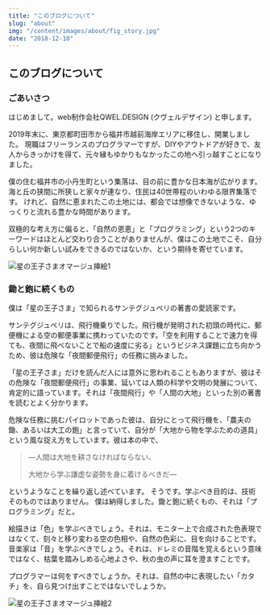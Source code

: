 ```yaml
---
title: "このブログについて"
slug: "about"
img: "/content/images/about/fig_story.jpg"
date: "2018-12-10"
---
```


## このブログについて

### ごあいさつ

はじめまして。web制作会社QWEL.DESIGN (クヴェルデザイン) と申します。

2019年末に、東京都町田市から福井市越前海岸エリアに移住し、開業しました。
現職はフリーランスのプログラマーですが、DIYやアウトドアが好きで、友人からきっかけを得て、元々縁もゆかりもなかったこの地へ引っ越すことになりました。

僕の住む福井市の小丹生町という集落は、目の前に豊かな日本海が広がります。
海と丘の狭間に所狭しと家々が連なり、住民は40世帯程のいわゆる限界集落です。
けれど、自然に恵まれたこの土地には、都会では想像できないような、ゆっくりと流れる豊かな時間があります。

双極的な考え方に偏ると、「自然の恩恵」と「プログラミング」という2つのキーワードはほとんど交わり合うことがありませんが、僕はこの土地でこそ、自分らしい何か新しい試みをできるのではないか、という期待を寄せています。

![星の王子さまオマージュ挿絵1](/content/images/about/fig_about.jpg)

### 鋤と鉋に続くもの

僕は「星の王子さま」で知られるサンテグジュペリの著書の愛読家です。

サンテグジュペリは、飛行機乗りでした。飛行機が発明された初頭の時代に、郵便機による空の郵便事業に携わっていたのです。「空を利用することで速力を得ても、夜間に飛べないことで船の速度に劣る」というビジネス課題に立ち向かうため、彼は危険な「夜間郵便飛行」の任務に挑みました。

「星の王子さま」だけを読んだ人には意外に思われることもありますが、彼はその危険な「夜間郵便飛行」の事業、延いては人類の科学や文明の発展について、肯定的に語っています。それは「夜間飛行」や「人間の大地」といった別の著書を読むとよく分かります。

危険な任務に挑むパイロットであった彼は、自分にとって飛行機を、「農夫の鋤、あるいは大工の鉋」と言っていて、自分が「大地から物を学ぶための道具」という風な捉え方をしています。彼は本の中で、

> ―人間は大地を耕さなければならない、
>
> 大地から学ぶ謙虚な姿勢を身に着けるべきだ―

というようなことを繰り返し述べています。
そうです。学ぶべき目的は、技術そのものではありません。
僕は納得しました。鋤と鉋に続くもの、それは「プログラミング」だと。

絵描きは「色」を学ぶべきでしょう。それは、モニター上で合成された色表現ではなくて、刻々と移り変わる空の色相や、自然の色彩に、目を向けることです。
音楽家は「音」を学ぶべきでしょう。それは、ドレミの音階を覚えるという意味ではなく、枯葉を踏みしめる心地よさや、秋の虫の声に耳を澄ますことです。

プログラマーは何をすべきでしょうか。それは、自然の中に表現したい「カタチ」を、自ら見つけ出すことではないでしょうか。

![星の王子さまオマージュ挿絵2](/content/images/about/fig_story.jpg)
